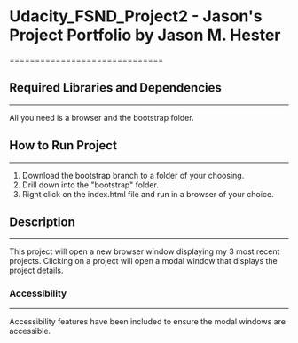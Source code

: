 # Udacity_FSND_Project2  - **Jason's Project Portfolio** by Jason M. Hester
==============================

## Required Libraries and Dependencies
-----------------------------------
All you need is a browser and the bootstrap folder.

## How to Run Project
------------------
1. Download the bootstrap branch to a folder of your choosing.
2. Drill down into the "bootstrap" folder.
3. Right click on the index.html file and run in a browser of your choice.

## Description
-----------
This project will open a new browser window displaying my 3 most recent projects. Clicking on a project will open a modal window that displays the project details. 

### Accessibility
-------------
Accessibility features have been included to ensure the modal windows are accessible.
